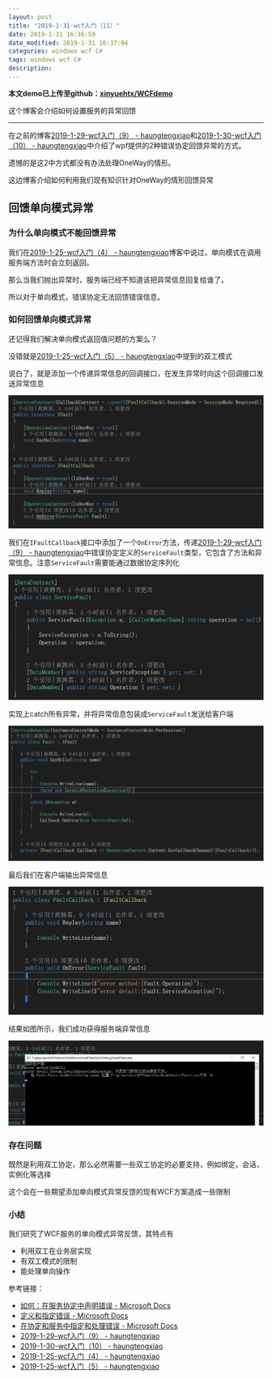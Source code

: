 ```yaml
---
layout: post
title: "2019-1-31-wcf入门（11）"
date: 2019-1-31 16:36:59
date_modified: 2019-1-31 16:37:04
categories: windows wcf C#
tags: windows wcf C#
description: 
---
```


**本文demo已上传至github：[xinyuehtx/WCFdemo](https://github.com/xinyuehtx/WCFdemo)**

这个博客会介绍如何设置服务的异常回馈

-----

在之前的博客[2019-1-29-wcf入门（9） - haungtengxiao](https://xinyuehtx.github.io/post/wcf%E5%85%A5%E9%97%A8-9.html)和[2019-1-30-wcf入门（10） - haungtengxiao](https://xinyuehtx.github.io/post/wcf%E5%85%A5%E9%97%A8-10.html)中介绍了wpf提供的2种错误协定回馈异常的方式。

遗憾的是这2中方式都没有办法处理OneWay的情形。

这边博客介绍如何利用我们现有知识针对OneWay的情形回馈异常

## 回馈单向模式异常

### 为什么单向模式不能回馈异常

我们在[2019-1-25-wcf入门（4） - haungtengxiao](https://xinyuehtx.github.io/post/wcf%E5%85%A5%E9%97%A8-4.html)博客中说过，单向模式在调用服务端方法时会立刻返回。

那么当我们抛出异常时，服务端已经不知道该把异常信息回复给谁了。

所以对于单向模式，错误协定无法回馈错误信息。

### 如何回馈单向模式异常

还记得我们解决单向模式返回值问题的方案么？

没错就是[2019-1-25-wcf入门（5） - haungtengxiao](https://xinyuehtx.github.io/post/wcf%E5%85%A5%E9%97%A8-5.html)中提到的双工模式

说白了，就是添加一个传递异常信息的回调接口，在发生异常时向这个回调接口发送异常信息

![1548924962085](../media/1548924962085.png)

我们在`IFaultCallback`接口中添加了一个`OnError`方法，传递[2019-1-29-wcf入门（9） - haungtengxiao](https://xinyuehtx.github.io/post/wcf%E5%85%A5%E9%97%A8-9.html)中错误协定定义的`ServiceFault`类型，它包含了方法和异常信息。注意`ServiceFault`需要能通过数据协定序列化

![1548925086506](../media/1548925086506.png)

实现上catch所有异常，并将异常信息包装成`ServiceFault`发送给客户端

![1548936536940](../media/1548936536940.png)

最后我们在客户端输出异常信息

![1548936598882](../media/1548936598882.png)

结果如图所示，我们成功获得服务端异常信息

![1548936649609](../media/1548936649609.png)

### 存在问题

既然是利用双工协定，那么必然需要一些双工协定的必要支持，例如绑定，会话，实例化等选择

这个会在一些期望添加单向模式异常反馈的现有WCF方案造成一些限制

### 小结

我们研究了WCF服务的单向模式异常反馈，其特点有

- 利用双工在业务层实现
- 有双工模式的限制
- 能处理单向操作

参考链接：

- [如何：在服务协定中声明错误 - Microsoft Docs](https://docs.microsoft.com/zh-cn/dotnet/framework/wcf/how-to-declare-faults-in-service-contracts)
- [定义和指定错误 - Microsoft Docs](https://docs.microsoft.com/zh-cn/dotnet/framework/wcf/defining-and-specifying-faults)
- [在协定和服务中指定和处理错误 - Microsoft Docs](https://docs.microsoft.com/zh-cn/dotnet/framework/wcf/specifying-and-handling-faults-in-contracts-and-services)
- [2019-1-29-wcf入门（9） - haungtengxiao](https://xinyuehtx.github.io/post/wcf%E5%85%A5%E9%97%A8-9.html)
- [2019-1-30-wcf入门（10） - haungtengxiao](https://xinyuehtx.github.io/post/wcf%E5%85%A5%E9%97%A8-10.html)
- [2019-1-25-wcf入门（4） - haungtengxiao](https://xinyuehtx.github.io/post/wcf%E5%85%A5%E9%97%A8-4.html)
- [2019-1-25-wcf入门（5） - haungtengxiao](https://xinyuehtx.github.io/post/wcf%E5%85%A5%E9%97%A8-5.html)






